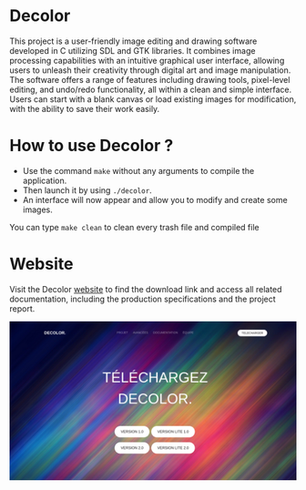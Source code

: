 # Decolor

This project is a user-friendly image editing and drawing software developed in C  utilizing SDL and GTK libraries. It combines image processing capabilities with an intuitive graphical user interface, allowing users to unleash their creativity through digital art and image manipulation. The software offers a range of features including drawing tools, pixel-level editing, and undo/redo functionality, all within a clean and simple interface. Users can start with a blank canvas or load existing images for modification, with the ability to save their work easily.

# How to use Decolor ?

- Use the command `make` without any arguments to compile the application.
- Then launch it by using `./decolor`.
- An interface will now appear and allow you to modify and create some images.

You can type `make clean` to clean every trash file and compiled file

# Website

Visit the Decolor [website](https://topagrume.github.io/decolor_web/accueil.html) to find the download link and access all related documentation, including the production specifications and the project report.

![Decolor website](./assets/website.png)
